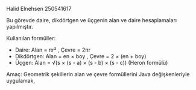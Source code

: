 Halid Elnehsen
250541617

Bu görevde daire, dikdörtgen ve üçgenin alan ve daire hesaplamaları yapılmıştır.

Kullanılan formüller:
- Daire: Alan = πr² , Çevre = 2πr
- Dikdörtgen: Alan = en × boy , Çevre = 2 × (en + boy)
- Üçgen: Alan = √(s × (s - a) × (s - b) × (s - c)) (Heron formülü)

Amaç:
Geometrik şekillerin alan ve çevre formüllerini Java değişkenleriyle uygulamak,

